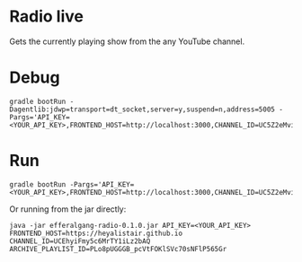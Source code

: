 # Radio live

Gets the currently playing show from the any YouTube channel.

# Debug

```
gradle bootRun -Dagentlib:jdwp=transport=dt_socket,server=y,suspend=n,address=5005 -Pargs='API_KEY=<YOUR_API_KEY>,FRONTEND_HOST=http://localhost:3000,CHANNEL_ID=UC5Z2eMviso2vnK9iHnmJO8w'
```

# Run

```
gradle bootRun -Pargs='API_KEY=<YOUR_API_KEY>,FRONTEND_HOST=http://localhost:3000,CHANNEL_ID=UC5Z2eMviso2vnK9iHnmJO8w'
```

Or running from the jar directly:
```
java -jar efferalgang-radio-0.1.0.jar API_KEY=<YOUR_API_KEY> FRONTEND_HOST=https://heyalistair.github.io CHANNEL_ID=UCEhyiFmy5c6MrTY1iLz2bAQ ARCHIVE_PLAYLIST_ID=PLo8pUGGGB_pcVtFOKlSVc70sNFlP565Gr
```

